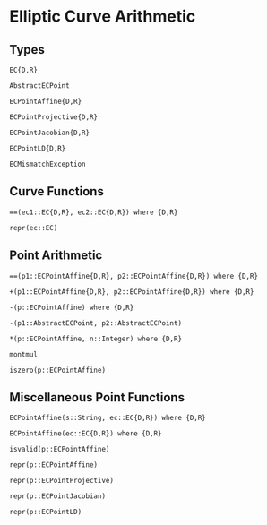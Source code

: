 # Elliptic Curve Arithmetic

## Types
```@docs
EC{D,R}

AbstractECPoint

ECPointAffine{D,R}

ECPointProjective{D,R}

ECPointJacobian{D,R}

ECPointLD{D,R}

ECMismatchException
```

## Curve Functions
```@docs
==(ec1::EC{D,R}, ec2::EC{D,R}) where {D,R}

repr(ec::EC)
```

## Point Arithmetic
```@docs
==(p1::ECPointAffine{D,R}, p2::ECPointAffine{D,R}) where {D,R}

+(p1::ECPointAffine{D,R}, p2::ECPointAffine{D,R}) where {D,R}

-(p::ECPointAffine) where {D,R}

-(p1::AbstractECPoint, p2::AbstractECPoint)

*(p::ECPointAffine, n::Integer) where {D,R}

montmul

iszero(p::ECPointAffine)
```

## Miscellaneous Point Functions
```@docs
ECPointAffine(s::String, ec::EC{D,R}) where {D,R}

ECPointAffine(ec::EC{D,R}) where {D,R}

isvalid(p::ECPointAffine)

repr(p::ECPointAffine)

repr(p::ECPointProjective)

repr(p::ECPointJacobian)

repr(p::ECPointLD)
```
